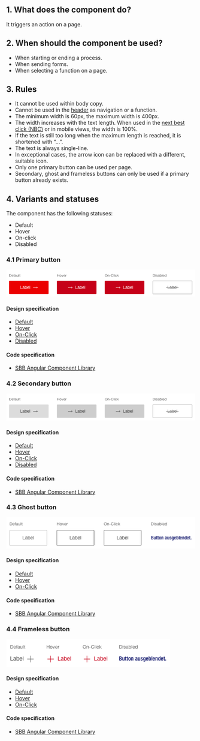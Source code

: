 ## 1. What does the component do?
It triggers an action on a page.

## 2. When should the component be used? 
* When starting or ending a process.
* When sending forms.
* When selecting a function on a page.

## 3. Rules
* It cannot be used within body copy.
* Cannot be used in the [header](https://digital.sbb.ch/en/websites/modules/header) as navigation or a function.
* The minimum width is 60px, the maximum width is 400px.
* The width increases with the text length. When used in the [next best click (NBC)](https://digital.sbb.ch/en/websites/components/nbc) or in mobile views, the width is 100%.
* If the text is still too long when the maximum length is reached, it is shortened with “...”.
* The text is always single-line.
* In exceptional cases, the arrow icon can be replaced with a different, suitable icon.
* Only one primary button can be used per page.
* Secondary, ghost and frameless buttons can only be used if a primary button already exists.

## 4. Variants and statuses
The component has the following statuses:
* Default
* Hover
* On-click
* Disabled

### 4.1 Primary button
![Image of the primary button component](https://raw.githubusercontent.com/sbb-design-systems/design-system-website-documentation/master/documentation/components/button/images/button_primary.png 'class: image')

#### Design specification
* [Default](https://sbb.invisionapp.com/d/main#/console/15744722/326883321/inspect) 
* [Hover](https://sbb.invisionapp.com/d/main#/console/15744722/326883322/inspect) 
* [On-Click](https://sbb.invisionapp.com/d/main#/console/15744722/326883323/inspect) 
* [Disabled](https://sbb.invisionapp.com/d/main#/console/15744722/326883324/inspect) 

#### Code specification
* [SBB Angular Component Library](https://sbb-angular.app.sbb.ch/latest/content/button)

### 4.2 Secondary button
![Image of the secondary button component](https://raw.githubusercontent.com/sbb-design-systems/design-system-website-documentation/master/documentation/components/button/images/button_secondary.png 'class: image')

#### Design specification
* [Default](https://sbb.invisionapp.com/d/main#/console/15744722/326896021/inspect) 
* [Hover](https://sbb.invisionapp.com/d/main#/console/15744722/326896022/inspect) 
* [On-Click](https://sbb.invisionapp.com/d/main#/console/15744722/326896023/inspect) 
* [Disabled](https://sbb.invisionapp.com/d/main#/console/15744722/326896024/inspect) 

#### Code specification
* [SBB Angular Component Library](https://sbb-angular.app.sbb.ch/latest/content/button)

### 4.3 Ghost button
![Image of the ghost button component](https://raw.githubusercontent.com/sbb-design-systems/design-system-website-documentation/master/documentation/components/button/images/button_ghost.png 'class: image')

#### Design specification
* [Default](https://sbb.invisionapp.com/d/main#/console/15744722/326896025/inspect) 
* [Hover](https://sbb.invisionapp.com/d/main#/console/15744722/326896026/inspect) 
* [On-Click](https://sbb.invisionapp.com/d/main#/console/15744722/326896027/inspect) 

#### Code specification
* [SBB Angular Component Library](https://sbb-angular.app.sbb.ch/latest/content/button)

### 4.4 Frameless button
![Image of the frameless button component](https://raw.githubusercontent.com/sbb-design-systems/design-system-website-documentation/master/documentation/components/button/images/button_frameless.png 'class: image')

#### Design specification
* [Default](https://sbb.invisionapp.com/d/main#/console/15744722/326896028/inspect) 
* [Hover](https://sbb.invisionapp.com/d/main#/console/15744722/326896029/inspect) 
* [On-Click](https://sbb.invisionapp.com/d/main#/console/15744722/326896030/inspect) 

#### Code specification
* [SBB Angular Component Library](https://sbb-angular.app.sbb.ch/latest/content/button)